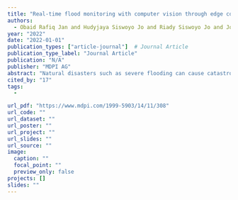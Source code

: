 ```yaml
---
title: "Real-time flood monitoring with computer vision through edge computing-based Internet of Things"
authors:
  - Obaid Rafiq Jan and Hudyjaya Siswoyo Jo and Riady Siswoyo Jo and Jonathan Kua
year: "2022"
date: "2022-01-01"
publication_types: ["article-journal"]  # Journal Article
publication_type_label: "Journal Article"
publication: "N/A"
publisher: "MDPI AG"
abstract: "Natural disasters such as severe flooding can cause catastrophic losses to properties and human lives. Constant real-time water level monitoring prior to a flooding event can minimise damages and casualties. Many of the currently deployed water level monitoring systems typically use a combination of float-type or ultrasonic sensing, image processing and computer vision techniques. However, these systems incur high computing and hardware requirements, which hinder the deployment of such systems in resource-constrained and low-cost environments. The recent development of technologies empowered by the Internet of things (IoT) and edge computing have enabled real-time systems to be deployed at a significantly lower cost and a far more distributed manner. In this paper, we propose an architecture for flood monitoring using RGB-D cameras with stereoscopic capabilities to measure the water level in an open environment. Our system uses image preprocessing techniques to account for chromatic aberration due to overexposure, followed by postprocessing before the depth readings are extracted. Data processing and water level information extraction are entirely performed on an edge computing device, therefore greatly reducing the amount of data transmitted to the cloud server. We practically implemented and experimentally validated this system in the real world, under a wide range of weather and lighting conditions. Our results showed promising outcomes and demonstrated the applicability of our proposed system in a wider context."
cited_by: "17"
tags:
  - 

url_pdf: "https://www.mdpi.com/1999-5903/14/11/308"
url_code: ""
url_dataset: ""
url_poster: ""
url_project: ""
url_slides: ""
url_source: ""
image:
  caption: ""
  focal_point: ""
  preview_only: false
projects: []
slides: ""
---
```

